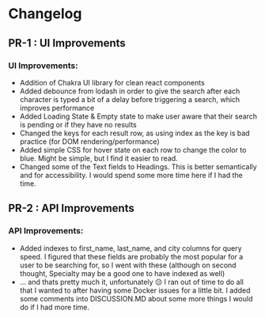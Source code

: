 # Changelog

## PR-1 : UI Improvements

### UI Improvements:
* Addition of Chakra UI library for clean react components
* Added debounce from lodash in order to give the search after each character is typed a bit of a delay before triggering a search, which improves performance
* Added Loading State & Empty state to make user aware that their search is pending or if they have no results
* Changed the keys for each result row, as using index as the key is bad practice (for DOM rendering/performance)
* Added simple CSS for hover state on each row to change the color to blue. Might be simple, but I find it easier to read.
* Changed some of the Text fields to Headings. This is better semantically and for accessibility. I would spend some more time here if I had the time.

## PR-2 : API Improvements

### API Improvements: 
* Added indexes to first_name, last_name, and city columns for query speed. I figured that these fields are probably the most popular for a user to be searching for, so I went with these (although on second thought, Specialty may be a good one to have indexed as well)
* ... and thats pretty much it, unfortunately 😔 I ran out of time to do all that I wanted to after having some Docker issues for a little bit. I added some comments into DISCUSSION.MD about some more things I would do if I had more time.
